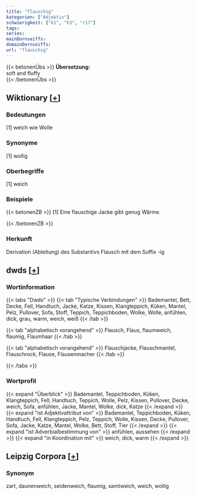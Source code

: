 ```yaml
---
title: "flauschig"
kategorien: ["Adjektiv"]
schwierigkeit: ["k1", "h3", "r17"]
tags:
series:
mainDornseiffs:
domainDornseiffs:
url: "flauschig"
---
```


{{< betonenÜbs >}}
**Übersetzung:**  
soft and fluffy  
{{< /betonenÜbs >}}

## Wiktionary [[+](https://de.wiktionary.org/wiki/flauschig)]

### Bedeutungen
[1] weich wie Wolle  

### Synonyme
[1] wollig  

### Oberbegriffe
[1] weich  

### Beispiele
{{< betonenZB >}}
[1] Eine flauschige Jacke gibt genug Wärme.  

{{< /betonenZB >}}
### Herkunft
Derivation (Ableitung) des Substantivs Flausch mit dem Suffix -ig  



## dwds [[+](https://www.dwds.de/wb/flauschig)]

### Wortinformation
{{< tabs "Dwds" >}}
{{< tab "Typische Verbindungen" >}}
Bademantel, Bett, Decke, Fell, Handtuch, Jacke, Katze, Kissen, Klangteppich, Küken, Mantel, Pelz, Pullover, Sofa, Stoff, Teppich, Teppichboden, Wolke, Wolle, anfühlen, dick, grau, warm, weich, weiß
{{< /tab >}}

{{< tab "alphabetisch vorangehend" >}}
Flausch, Flaus, flaumweich, flaumig, Flaumhaar
{{< /tab >}}

{{< tab "alphabetisch vorangehend" >}}
Flauschjacke, Flauschmantel, Flauschrock, Flause, Flausenmacher
{{< /tab >}}

{{< /tabs >}}

### Wortprofil
{{< expand "Überblick" >}} Bademantel, Teppichboden, Küken, Klangteppich, Fell, Handtuch, Teppich, Wolle, Pelz, Kissen, Pullover, Decke, weich, Sofa, anfühlen, Jacke, Mantel, Wolke, dick, Katze {{< /expand >}}
{{< expand "ist Adjektivattribut von" >}} Bademantel, Teppichboden, Küken, Handtuch, Fell, Klangteppich, Pelz, Teppich, Wolle, Kissen, Decke, Pullover, Sofa, Jacke, Katze, Mantel, Wolke, Bett, Stoff, Tier {{< /expand >}}
{{< expand "ist Adverbialbestimmung von" >}} anfühlen, aussehen {{< /expand >}}
{{< expand "in Koordination mit" >}} weich, dick, warm {{< /expand >}}

## Leipzig Corpora [[+](https://corpora.uni-leipzig.de/en/res?word=flauschig&corpusId=deu_newscrawl-public_2018)]


### Synonym
zart, daunenweich, seidenweich, flaumig, samtweich, weich, wollig

